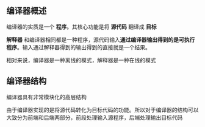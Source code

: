 ## 编译器概述

编译器的实质是一个 **程序**。其核心功能是将 **源代码** 翻译成 **目标**

**解释器** 和编译器相同都是一种程序，源代码输入**通过编译器输出得到的是可执行程序**。输入通过解释器得到的输出得到的直接就是一个结果。

相对来说，编译器是一种离线的模式，解释器是一种在线的模式

## 编译器结构

编译器具有非常模块化的高层结构

由于编译器实现的是将源代码转化为目标代码的功能。所以对于编译器的结构可以大致分为前端和后端两部分，前段处理输入源程序，后端处理输出目标代码


